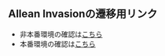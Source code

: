 ## Allean Invasionの遷移用リンク

- 非本番環境の確認は[こちら](PLACEHOLDER_URL/nonprod)
- 本番環境の確認は[こちら](PLACEHOLDER_URL/prod)
